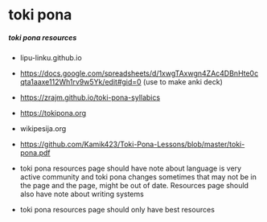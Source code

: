 # toki pona

##### toki pona resources
- lipu-linku.github.io
- https://docs.google.com/spreadsheets/d/1xwgTAxwgn4ZAc4DBnHte0cqta1aaxe112Wh1rv9w5Yk/edit#gid=0 (use to make anki deck)
- https://zrajm.github.io/toki-pona-syllabics
- https://tokipona.org
- wikipesija.org
- https://github.com/Kamik423/Toki-Pona-Lessons/blob/master/toki-pona.pdf 

- toki pona resources page should have note about language is very active community and toki pona changes sometimes that may not be in the page and the page, might be out of date. Resources page should also have note about writing systems
- toki pona resources page should only have best resources

